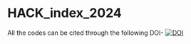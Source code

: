 # HACK_index_2024
All the codes can be cited through the following DOI-
[![DOI](https://zenodo.org/badge/809005428.svg)](https://doi.org/10.5281/zenodo.14742683)
